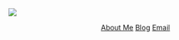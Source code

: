 <a href="https://github.com/devxb/gitanimals">
  <img src="https://render.gitanimals.org/farms/{SID12g}""/>
</a>

<div style="display:flex; justify-content: center;">

[About Me](https://sid12g.dev)
[Blog](https://post.sid12g.dev)
[Email](mailto:ad@sid12g.dev)

</div>

